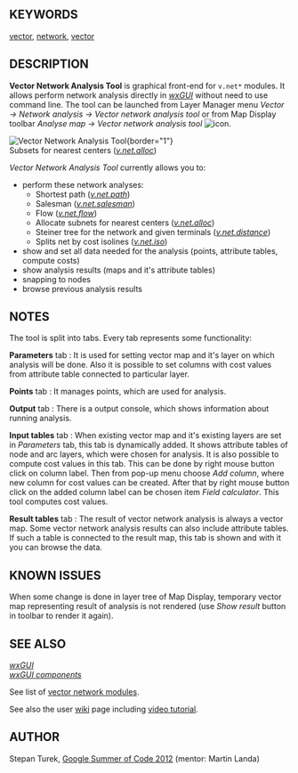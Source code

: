 ## KEYWORDS

[vector](vector.html), [network](topic_network.html),
[vector](keywords.html#vector)

## DESCRIPTION

**Vector Network Analysis Tool** is graphical front-end for `v.net*`
modules. It allows perform network analysis directly in
*[wxGUI](wxGUI.html)* without need to use command line. The tool can be
launched from Layer Manager menu *Vector → Network analysis → Vector
network analysis tool* or from Map Display toolbar *Analyse map → Vector
network analysis tool* ![icon](icons/vector-tools.png).

![Vector Network Analysis Tool](wxGUI_vnet.jpg){border="1"}\
Subsets for nearest centers (*[v.net.alloc](v.net.alloc.html)*)

*Vector Network Analysis Tool* currently allows you to:

-   perform these network analyses:
    -   Shortest path (*[v.net.path](v.net.path.html)*)
    -   Salesman (*[v.net.salesman](v.net.salesman.html)*)
    -   Flow (*[v.net.flow](v.net.flow.html)*)
    -   Allocate subnets for nearest centers
        (*[v.net.alloc](v.net.alloc.html)*)
    -   Steiner tree for the network and given terminals
        (*[v.net.distance](v.net.distance.html)*)
    -   Splits net by cost isolines (*[v.net.iso](v.net.iso.html)*)
-   show and set all data needed for the analysis (points, attribute
    tables, compute costs)
-   show analysis results (maps and it\'s attribute tables)
-   snapping to nodes
-   browse previous analysis results

## NOTES

The tool is split into tabs. Every tab represents some functionality:

**Parameters** tab
:   It is used for setting vector map and it\'s layer on which analysis
    will be done. Also it is possible to set columns with cost values
    from attribute table connected to particular layer.

**Points** tab
:   It manages points, which are used for analysis.

**Output** tab
:   There is a output console, which shows information about running
    analysis.

**Input tables** tab
:   When existing vector map and it\'s existing layers are set in
    *Parameters* tab, this tab is dynamically added. It shows attribute
    tables of node and arc layers, which were chosen for analysis. It is
    also possible to compute cost values in this tab. This can be done
    by right mouse button click on column label. Then from pop-up menu
    choose *Add column*, where new column for cost values can be
    created. After that by right mouse button click on the added column
    label can be chosen item *Field calculator*. This tool computes cost
    values.

**Result tables** tab
:   The result of vector network analysis is always a vector map. Some
    vector network analysis results can also include attribute tables.
    If such a table is connected to the result map, this tab is shown
    and with it you can browse the data.

## KNOWN ISSUES

When some change is done in layer tree of Map Display, temporary vector
map representing result of analysis is not rendered (use *Show result*
button in toolbar to render it again).

## SEE ALSO

*[wxGUI](wxGUI.html)\
[wxGUI components](wxGUI.components.html)*

See list of [vector network modules](topic_network.html).

See also the user
[wiki](https://grasswiki.osgeo.org/wiki/WxGUI_Vector_Network_Analysis_Tool)
page including [video
tutorial](https://grasswiki.osgeo.org/wiki/WxGUI%20Vector%20Network%20Analysis%20Tool#Video%20tutorial).

## AUTHOR

Stepan Turek, [Google Summer of Code
2012](https://grasswiki.osgeo.org/wiki/GRASS_GSoC_2012_WxGUI_front_end_for_vector_analysis_modules)
(mentor: Martin Landa)
